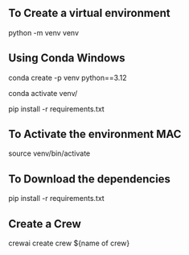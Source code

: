 ## To Create a virtual environment

python -m venv venv

## Using Conda Windows

conda create -p venv python==3.12

conda activate venv/

pip install -r requirements.txt

## To Activate the environment MAC

source venv/bin/activate

## To Download the dependencies

pip install -r requirements.txt

## Create a Crew

crewai create crew ${name of crew}
